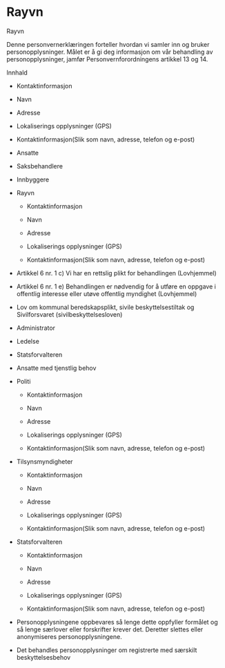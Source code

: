 # Rayvn

Rayvn

  

Denne personvernerklæringen forteller hvordan vi samler inn og bruker personopplysninger. Målet er å gi deg informasjon om vår behandling av personopplysninger, jamfør Personvernforordningens artikkel 13 og 14.

  

Innhald

*   Kontaktinformasjon  
    
*   Navn  
    
*   Adresse  
    
*   Lokaliserings opplysninger (GPS)  
    
*   Kontaktinformasjon(Slik som navn, adresse, telefon og e-post)  
    
*   Ansatte  
    
*   Saksbehandlere  
    
*   Innbyggere  
    
*   Rayvn  
    
    *   Kontaktinformasjon
    
    *   Navn
    
    *   Adresse
    
    *   Lokaliserings opplysninger (GPS)
    
    *   Kontaktinformasjon(Slik som navn, adresse, telefon og e-post)
    
*   Artikkel 6 nr. 1 c) Vi har en rettslig plikt for behandlingen (Lovhjemmel)  
    
*   Artikkel 6 nr. 1 e) Behandlingen er nødvendig for å utføre en oppgave i offentlig interesse eller utøve offentlig myndighet (Lovhjemmel)  
    
*   Lov om kommunal beredskapsplikt, sivile beskyttelsestiltak og Sivilforsvaret (sivilbeskyttelsesloven)  
    
*   Administrator  
    
*   Ledelse  
    
*   Statsforvalteren  
    
*   Ansatte med tjenstlig behov  
    
*   Politi  
    
    *   Kontaktinformasjon
    
    *   Navn
    
    *   Adresse
    
    *   Lokaliserings opplysninger (GPS)
    
    *   Kontaktinformasjon(Slik som navn, adresse, telefon og e-post)
    
*   Tilsynsmyndigheter  
    
    *   Kontaktinformasjon
    
    *   Navn
    
    *   Adresse
    
    *   Lokaliserings opplysninger (GPS)
    
    *   Kontaktinformasjon(Slik som navn, adresse, telefon og e-post)
    
*   Statsforvalteren  
    
    *   Kontaktinformasjon
    
    *   Navn
    
    *   Adresse
    
    *   Lokaliserings opplysninger (GPS)
    
    *   Kontaktinformasjon(Slik som navn, adresse, telefon og e-post)
    
*   Personopplysningene oppbevares så lenge dette oppfyller formålet og så lenge særlover eller forskrifter krever det. Deretter slettes eller anonymiseres personopplysningene.  
    
*   Det behandles personopplysninger om registrerte med særskilt beskyttelsesbehov